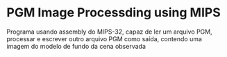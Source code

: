 # PGM Image Processding using MIPS

Programa usando assembly do MIPS-32, capaz de ler um arquivo PGM, processar e escrever outro arquivo PGM como saída, contendo uma imagem do modelo de fundo da cena observada
